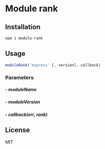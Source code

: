 # Module rank

## Installation

```bash
npm i module-rank
```

## Usage

```js
moduleRank('express' [, version], callback)
```

### Parameters
##### - moduleName
##### - moduleVersion
##### - callback(err, rank)

## License
MIT
